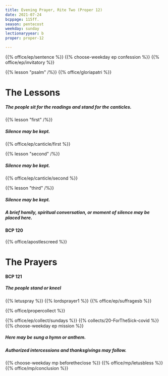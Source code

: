 ```yaml
---
title: Evening Prayer, Rite Two (Proper 12)
date: 2021-07-24
bcppage: 115ff.
season: pentecost
weekday: sunday
lectionaryyear: b
proper: proper-12

---
```


{{% office/ep/sentence %}}
{{% choose-weekday ep confession %}}
{{% office/ep/invitatory  %}}

{{% lesson "psalm" /%}}
{{% office/gloriapatri %}}

# The Lessons
##### The people sit for the readings and stand for the canticles.
{{% lesson "first" /%}}

##### Silence may be kept.
{{% office/ep/canticle/first %}}

{{% lesson "second" /%}}

##### Silence may be kept.
{{% office/ep/canticle/second %}}

{{% lesson "third" /%}}

##### Silence may be kept.
##### A brief homily, spiritual conversation, or moment of silence may be placed here.

#### BCP 120
{{% office/apostlescreed %}}

# The Prayers
#### BCP 121
##### The people stand or kneel
{{% letuspray %}}
{{% lordsprayer1 %}}
{{% office/ep/suffragesb %}}

{{% office/propercollect %}}

{{% office/ep/collect/sundays %}}
{{% collects/20-ForTheSick-covid %}}
{{% choose-weekday ep mission %}}

##### Here may be sung a hymn or anthem.
##### Authorized intercessions and thanksgivings may follow.

{{% choose-weekday mp beforetheclose %}}
{{% office/mp/letusbless %}}
{{% office/mp/conclusion %}}

